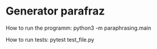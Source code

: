 # Generator parafraz

How to run the programm:
python3 -m paraphrasing.main

How to run tests:
pytest test_file.py
